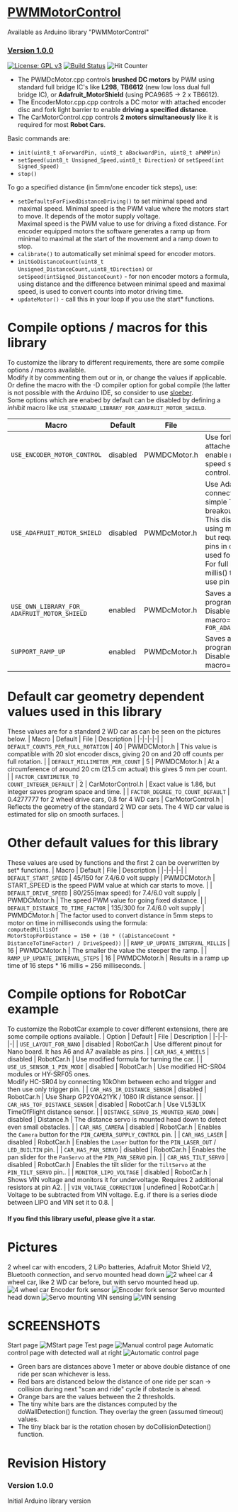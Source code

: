 # [PWMMotorControl](https://github.com/ArminJo/PWMMotorControl)
Available as Arduino library "PWMMotorControl"

### [Version 1.0.0](https://github.com/ArminJo/PWMMotorControl/releases)

[![License: GPL v3](https://img.shields.io/badge/License-GPLv3-blue.svg)](https://www.gnu.org/licenses/gpl-3.0)
[![Build Status](https://github.com/ArminJo/PWMMotorControl/workflows/LibraryBuild/badge.svg)](https://github.com/ArminJo/PWMMotorControl/actions)
![Hit Counter](https://visitor-badge.laobi.icu/badge?page_id=ArminJo_PWMMotorControl)

- The PWMDcMotor.cpp controls **brushed DC motors** by PWM using standard full bridge IC's like **L298**, **TB6612** (new low loss dual full bridge IC), or **Adafruit_MotorShield** (using PCA9685 -> 2 x TB6612).
- The EncoderMotor.cpp.cpp controls a DC motor with attached encoder disc and fork light barrier to enable **driving a specified distance**.
- The CarMotorControl.cpp controls **2 motors simultaneously** like it is required for most **Robot Cars**.

Basic commands are:
- `init(uint8_t aForwardPin, uint8_t aBackwardPin, uint8_t aPWMPin)`
- `setSpeed(uint8_t Unsigned_Speed,uint8_t Direction)` or `setSpeed(int Signed_Speed)`
- `stop()`

To go a specified distance (in 5mm/one encoder tick steps), use:
- `setDefaultsForFixedDistanceDriving()` to set minimal speed and maximal speed. Minimal speed is the PWM value where the motors start to move. It depends of the motor supply voltage.<br/>
Maximal speed is the PWM value to use for driving a fixed distance. For encoder equipped motors the software generates a ramp up from minimal to maximal at the start of the movement and a ramp down to stop.
- `calibrate()` to automatically set minimal speed for encoder motors.
- `initGoDistanceCount(uint8_t Unsigned_DistanceCount,uint8_tDirection)` or `setSpeed(intSigned_DistanceCount)` - for non encoder motors a formula, using distance and the difference between minimal speed and maximal speed, is used to convert counts into motor driving time.
- `updateMotor()` - call this in your loop if you use the start* functions.

# Compile options / macros for this library
To customize the library to different requirements, there are some compile options / macros available.<br/>
Modify it by commenting them out or in, or change the values if applicable. Or define the macro with the -D compiler option for gobal compile (the latter is not possible with the Arduino IDE, so consider to use [sloeber](https://eclipse.baeyens.it).<br/>
Some options which are enabed by default can be disabled by defining a *inhibit* macro like `USE_STANDARD_LIBRARY_FOR_ADAFRUIT_MOTOR_SHIELD`.

| Macro | Default | File | Description |
|-|-|-|-|
| `USE_ENCODER_MOTOR_CONTROL` | disabled | PWMDCMotor.h | Use fork light barrier and an attached encoder disc to enable motor distance and speed sensing for closed loop control. |
| `USE_ADAFRUIT_MOTOR_SHIELD` | disabled | PWMDcMotor.h | Use Adafruit Motor Shield v2 connected by I2C instead of simple TB6612 or L298 breakout board.<br/>This disables tone output by using motor as loudspeaker, but requires only 2 I2C/TWI pins in contrast to the 6 pins used for the full bride.<br/>For full bride, analogWrite the millis() timer0 is used since we use pin 5 & 6. |
| `USE_OWN_LIBRARY_FOR_`<br/>`ADAFRUIT_MOTOR_SHIELD` | enabled | PWMDcMotor.h | Saves around 694 bytes program memory.<br/>Disable macro=`USE_STANDARD_LIBRARY_`<br/>`FOR_ADAFRUIT_MOTOR_SHIELD` |
| `SUPPORT_RAMP_UP` | enabled | PWMDcMotor.h | Saves around 300 bytes program memory.<br/>Disable macro=`DO_NOT_SUPPORT_RAMP_UP` |

# Default car geometry dependent values used in this library
These values are for a standard 2 WD car as can be seen on the pictures below.
| Macro | Default | File | Description |
|-|-|-|-|
| `DEFAULT_COUNTS_PER_FULL_ROTATION` | 40 | PWMDCMotor.h | This value is compatible with 20 slot encoder discs, giving 20 on and 20 off counts per full rotation. |
| `DEFAULT_MILLIMETER_PER_COUNT` | 5 | PWMDCMotor.h | At a circumference of around 20 cm (21.5 cm actual) this gives 5 mm per count. |
| `FACTOR_CENTIMETER_TO_`<br/>`COUNT_INTEGER_DEFAULT` | 2 | CarMotorControl.h | Exact value is 1.86, but integer saves program space and time. |
| `FACTOR_DEGREE_TO_COUNT_DEFAULT` | 0.4277777 for 2 wheel drive cars, 0.8 for 4 WD cars | CarMotorControl.h | Reflects the geometry of the standard 2 WD car sets. The 4 WD car value is estimated for slip on smooth surfaces. |

# Other default values for this library
These values are used by functions and the first 2 can be overwritten by set* functions.
| Macro | Default | File | Description |
|-|-|-|-|
| `DEFAULT_START_SPEED` | 45/150 for 7.4/6.0 volt supply | PWMDCMotor.h | START_SPEED is the speed PWM value at which car starts to move. |
| `DEFAULT_DRIVE_SPEED` | 80/255(max speed) for 7.4/6.0 volt supply | PWMDCMotor.h | The speed PWM value for going fixed distance. |
| `DEFAULT_DISTANCE_TO_TIME_FACTOR` | 135/300 for 7.4/6.0 volt supply | PWMDCMotor.h | The factor used to convert distance in 5mm steps to motor on time in milliseconds using the formula:<br/>`computedMillisOf`<br/>`MotorStopForDistance = 150 + (10 * ((aDistanceCount * DistanceToTimeFactor) / DriveSpeed))` |
| `RAMP_UP_UPDATE_INTERVAL_MILLIS` | 16 | PWMDCMotor.h | The smaller the value the steeper the ramp. |
| `RAMP_UP_UPDATE_INTERVAL_STEPS` | 16 | PWMDCMotor.h | Results in a ramp up time of 16 steps * 16 millis = 256 milliseconds. |


# Compile options for RobotCar example
To customize the RobotCar example to cover different extensions, there are some compile options available.
| Option | Default | File | Description |
|-|-|-|-|
| `USE_LAYOUT_FOR_NANO` | disabled | RobotCar.h | Use different pinout for Nano board. It has A6 and A7 available as pins. |
| `CAR_HAS_4_WHEELS` | disabled | RobotCar.h | Use modified formula for turning the car. |
| `USE_US_SENSOR_1_PIN_MODE` | disabled | RobotCar.h | Use modified HC-SR04 modules or HY-SRF05 ones.</br>Modify HC-SR04 by connecting 10kOhm between echo and trigger and then use only trigger pin. |
| `CAR_HAS_IR_DISTANCE_SENSOR` | disabled | RobotCar.h | Use Sharp GP2Y0A21YK / 1080 IR distance sensor. |
| `CAR_HAS_TOF_DISTANCE_SENSOR` | disabled | RobotCar.h | Use VL53L1X TimeOfFlight distance sensor. |
| `DISTANCE_SERVO_IS_MOUNTED_HEAD_DOWN` | disabled | Distance.h | The distance servo is mounted head down to detect even small obstacles. |
| `CAR_HAS_CAMERA` | disabled | RobotCar.h | Enables the `Camera` button for the `PIN_CAMERA_SUPPLY_CONTROL` pin. |
| `CAR_HAS_LASER` | disabled | RobotCar.h | Enables the `Laser` button for the `PIN_LASER_OUT` / `LED_BUILTIN` pin. |
| `CAR_HAS_PAN_SERVO` | disabled | RobotCar.h | Enables the pan slider for the `PanServo` at the `PIN_PAN_SERVO` pin. |
| `CAR_HAS_TILT_SERVO` | disabled | RobotCar.h | Enables the tilt slider for the `TiltServo` at the `PIN_TILT_SERVO` pin.. |
| `MONITOR_LIPO_VOLTAGE` | disabled | RobotCar.h | Shows VIN voltage and monitors it for undervoltage. Requires 2 additional resistors at pin A2. |
| `VIN_VOLTAGE_CORRECTION` | undefined | RobotCar.h | Voltage to be subtracted from VIN voltage. E.g. if there is a series diode between LIPO and VIN set it to 0.8. |

#### If you find this library useful, please give it a star.

# Pictures
2 wheel car with encoders, 2 LiPo batteries, Adafruit Motor Shield V2, Bluetooth connection, and servo mounted head down
![2 wheel car](https://github.com/ArminJo/Arduino-RobotCar/blob/master/pictures/2WheelDriveCar.jpg)
4 wheel car, like 2 WD car before, but with servo mounted head up.
![4 wheel car](https://github.com/ArminJo/Arduino-RobotCar/blob/master/pictures/4WheelDriveCar.jpg)
Encoder fork sensor
![Encoder fork sensor](https://github.com/ArminJo/Arduino-RobotCar/blob/master/pictures/ForkSensor.jpg)
Servo mounted head down
![Servo mounting](https://github.com/ArminJo/Arduino-RobotCar/blob/master/pictures/ServoAtTopBack.jpg)
VIN sensing
![VIN sensing](https://github.com/ArminJo/Arduino-RobotCar/blob/master/pictures/SensingVIn.jpg)

# SCREENSHOTS
Start page
![MStart page](https://github.com/ArminJo/Arduino-RobotCar/blob/master/pictures/HomePage.png)
Test page
![Manual control page](https://github.com/ArminJo/Arduino-RobotCar/blob/master/pictures/TestPage.png)
Automatic control page with detected wall at right
![Automatic control page](https://github.com/ArminJo/Arduino-RobotCar/blob/master/pictures/AutoDrivePage.png)
- Green bars are distances above 1 meter or above double distance of one ride per scan whichever is less.
- Red bars are distanced below the distance of one ride per scan -> collision during next "scan and ride" cycle if obstacle is ahead.
- Orange bars are the values between the 2 thresholds.
- The tiny white bars are the distances computed by the doWallDetection() function. They overlay the green (assumed timeout) values.
- The tiny black bar is the rotation chosen by doCollisionDetection() function.

# Revision History
### Version 1.0.0
Initial Arduino library version


